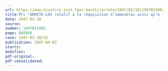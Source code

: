 ```yaml
---
url: https://www.ejustice.just.fgov.be/eli/arrete/1947/02/10/1947021002/justel
title-fr: "ARRETE-LOI relatif à la réquisition d'immeubles ainsi qu'à la réquisition et à la réservation du matériel et des matériaux, pour cause d'utilité publique"
date: 1947-02-10
source:
number: 1947021002
page: 888888
case: 1947-02-10/32
publication: 1947-04-02
starts:
modifies:
pdf-original:
pdf-consolidated:
---
```


